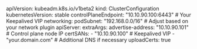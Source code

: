 apiVersion: kubeadm.k8s.io/v1beta2
kind: ClusterConfiguration
kubernetesVersion: stable
controlPlaneEndpoint: "10.10.90.100:6443"  # Your Keepalived VIP
networking:
  podSubnet: "192.168.0.0/16"  # Adjust based on your network plugin
apiServer:
  extraArgs:
    advertise-address: "10.10.90.101"  # Control plane node IP
  certSANs:
    - "10.10.90.100"  # Keepalived VIP
    - "your.domain.com"  # Additional DNS if necessary
uploadCerts: true
